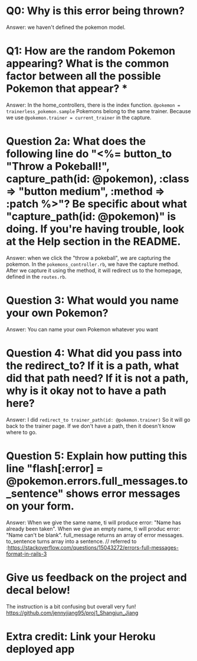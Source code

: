 # Q0: Why is this error being thrown?
Answer: we haven't defined the pokemon model.

# Q1: How are the random Pokemon appearing? What is the common factor between all the possible Pokemon that appear? * 
Answer: 
In the home_controllers, there is the index function.
`@pokemon = trainerless_pokemon.sample`
Pokemons belong to the same trainer.  Because we use `@pokemon.trainer = current_trainer` in the capture.

# Question 2a: What does the following line do "<%= button_to "Throw a Pokeball!", capture_path(id: @pokemon), :class => "button medium", :method => :patch %>"? Be specific about what "capture_path(id: @pokemon)" is doing. If you're having trouble, look at the Help section in the README.
Answer: when we click the "throw a pokeball", we are capturing the pokemon. In the `pokemons_controller.rb`, we have the capture method. After we capture it using the method, it will redirect us to the homepage, defined in the `routes.rb`. 

# Question 3: What would you name your own Pokemon?
Answer: You can name your own Pokemon whatever you want 

# Question 4: What did you pass into the redirect_to? If it is a path, what did that path need? If it is not a path, why is it okay not to have a path here?
Answer: I did `redirect_to trainer_path(id: @pokemon.trainer)` So it will go back to the trainer page. If we don't have a path, then it doesn't know where to go.

# Question 5: Explain how putting this line "flash[:error] = @pokemon.errors.full_messages.to_sentence" shows error messages on your form.
Answer: When we give the same name, ti will produce error: "Name has already been taken".
When we give an empty name, ti will produc error: "Name can't be blank".
full_message returns an array of error messages. to_sentence turns array into a sentence.
// referred to :https://stackoverflow.com/questions/15043272/errors-full-messages-format-in-rails-3


# Give us feedback on the project and decal below!
The instruction is a bit confusing but overall very fun!
https://github.com/jennyjiang95/proj1_Shangjun_Jiang



# Extra credit: Link your Heroku deployed app

